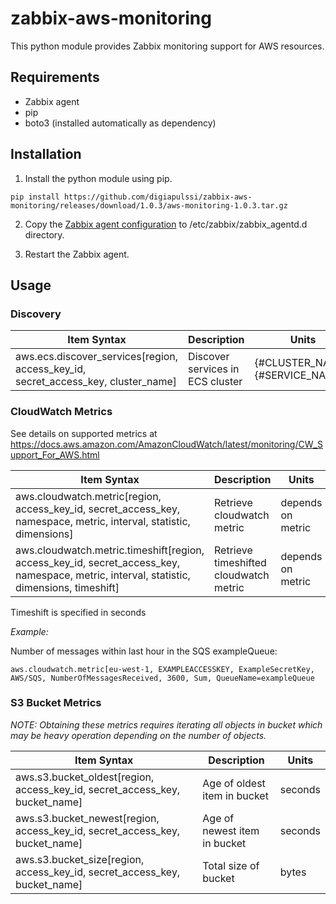 # zabbix-aws-monitoring

This python module provides Zabbix monitoring support for AWS resources.

## Requirements

- Zabbix agent
- pip
- boto3 (installed automatically as dependency)

## Installation

1. Install the python module using pip.

```
pip install https://github.com/digiapulssi/zabbix-aws-monitoring/releases/download/1.0.3/aws-monitoring-1.0.3.tar.gz
```

2. Copy the [Zabbix agent configuration](etc/zabbix/zabbix_agentd.d/ic_aws.conf) to /etc/zabbix/zabbix_agentd.d directory.

3. Restart the Zabbix agent.

## Usage

### Discovery

Item Syntax | Description | Units |
----------- | ----------- | ----- |
aws.ecs.discover_services[region, access_key_id, secret_access_key, cluster_name] | Discover services in ECS cluster | {#CLUSTER_NAME}, {#SERVICE_NAME} |

### CloudWatch Metrics

See details on supported metrics at https://docs.aws.amazon.com/AmazonCloudWatch/latest/monitoring/CW_Support_For_AWS.html

Item Syntax | Description | Units |
----------- | ----------- | ----- |
aws.cloudwatch.metric[region, access_key_id, secret_access_key, namespace, metric, interval, statistic, dimensions] | Retrieve cloudwatch metric | depends on metric |
aws.cloudwatch.metric.timeshift[region, access_key_id, secret_access_key, namespace, metric, interval, statistic, dimensions, timeshift] | Retrieve timeshifted cloudwatch metric | depends on metric |

Timeshift is specified in seconds

*Example:*

Number of messages within last hour in the SQS exampleQueue:
```
aws.cloudwatch.metric[eu-west-1, EXAMPLEACCESSKEY, ExampleSecretKey, AWS/SQS, NumberOfMessagesReceived, 3600, Sum, QueueName=exampleQueue
```

### S3 Bucket Metrics

*NOTE: Obtaining these metrics requires iterating all objects in bucket
which may be heavy operation depending on the number of objects.*

Item Syntax | Description | Units |
----------- | ----------- | ----- |
aws.s3.bucket_oldest[region, access_key_id, secret_access_key, bucket_name] | Age of oldest item in bucket | seconds |
aws.s3.bucket_newest[region, access_key_id, secret_access_key, bucket_name] | Age of newest item in bucket | seconds |
aws.s3.bucket_size[region, access_key_id, secret_access_key, bucket_name] | Total size of bucket | bytes |
